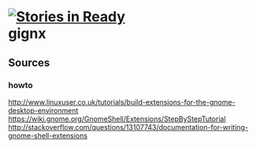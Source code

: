 [![Stories in Ready](https://badge.waffle.io/topa/gignx.png?label=ready)](https://waffle.io/topa/gignx)  
gignx
=====

## Sources
### howto
http://www.linuxuser.co.uk/tutorials/build-extensions-for-the-gnome-desktop-environment
https://wiki.gnome.org/GnomeShell/Extensions/StepByStepTutorial
http://stackoverflow.com/questions/13107743/documentation-for-writing-gnome-shell-extensions
